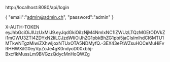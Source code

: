 
http://localhost:8080/api/login

{
     "email":"admin@admin.ch",
     "password":"admin"
}


X-AUTH-TOKEN eyJhbGciOiJIUzUxMiJ9.eyJqdGkiOiIzNjM4NmIxNC1lZWUzLTQzMGEtODVkZi1mOWU3ZTI4ZDYxN2IiLCJzdWIiOiJhZG1pbkBhZG1pbi5jaCIsImlhdCI6MTU1MTkwNTgzMiwiZXhwIjoxNTUxOTA5NDMyfQ.-3EX43eFtWZsuHOCeMuHiFvRHHWXilG0eyVpZoJe4gK0ndyoD00xb5j-BxcflkMussLm9BVGzzQdycMnHoQWZg